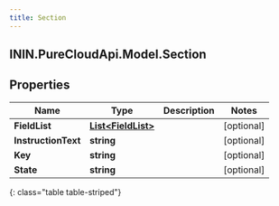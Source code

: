 ```yaml
---
title: Section
---
```

## ININ.PureCloudApi.Model.Section

## Properties

|Name | Type | Description | Notes|
|------------ | ------------- | ------------- | -------------|
| **FieldList** | [**List&lt;FieldList&gt;**](FieldList.html) |  | [optional] |
| **InstructionText** | **string** |  | [optional] |
| **Key** | **string** |  | [optional] |
| **State** | **string** |  | [optional] |
{: class="table table-striped"}


